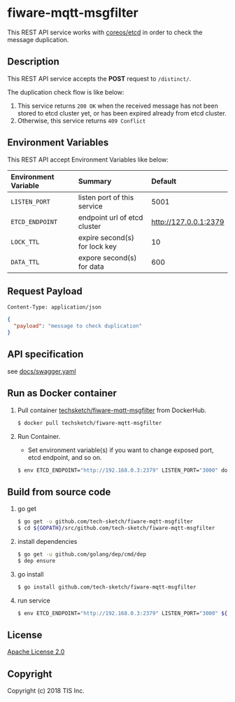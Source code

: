 # fiware-mqtt-msgfilter
This REST API service works with [coreos/etcd](https://coreos.com/etcd/docs/latest/) in order to check the message duplication.

## Description
This REST API service accepts the **POST** request to `/distinct/`.

The duplication check flow is like below:

1. This service returns `200 OK` when the received message has not been stored to etcd cluster yet, or has been expired already from etcd cluster.
1. Otherwise, this service returns `409 Conflict`

## Environment Variables
This REST API accept Environment Variables like below:

|Environment Variable|Summary|Default|
|:--|:--|:--|
|`LISTEN_PORT`|listen port of this service|5001|
|`ETCD_ENDPOINT`|endpoint url of etcd cluster|http://127.0.0.1:2379|
|`LOCK_TTL`|expire second(s) for lock key|10|
|`DATA_TTL`|expore second(s) for data|600|

## Request Payload
`Content-Type: application/json`

```json
{
  "payload": "message to check duplication"
}
```

## API specification

see [docs/swagger.yaml](/docs/swagger.yaml)


## Run as Docker container

1. Pull container [techsketch/fiware-mqtt-msgfilter](https://hub.docker.com/r/techsketch/fiware-mqtt-msgfilter/) from DockerHub.

    ```bash
    $ docker pull techsketch/fiware-mqtt-msgfilter
    ```
1. Run Container.
    * Set environment variable(s) if you want to change exposed port, etcd endpoint, and so on.

    ```bash
    $ env ETCD_ENDPOINT="http://192.168.0.3:2379" LISTEN_PORT="3000" docker run -d -p 3000:3000 techsketch/fiware-mqtt-msgfilter
    ```

## Build from source code

1. go get

    ```bash
    $ go get -u github.com/tech-sketch/fiware-mqtt-msgfilter
    $ cd ${GOPATH}/src/github.com/tech-sketch/fiware-mqtt-msgfilter
    ```
1. install dependencies

    ```bash
    $ go get -u github.com/golang/dep/cmd/dep
    $ dep ensure
    ```
1. go install

    ```bash
    $ go install github.com/tech-sketch/fiware-mqtt-msgfilter
    ```
1. run service

    ```bash
    $ env ETCD_ENDPOINT="http://192.168.0.3:2379" LISTEN_PORT="3000" ${GOPATH}/bin/fiware-mqtt-msgfilter
    ```

## License

[Apache License 2.0](/LICENSE)

## Copyright
Copyright (c) 2018 TIS Inc.
